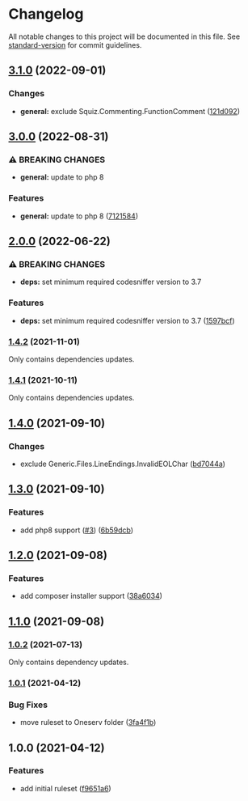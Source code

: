 # Changelog

All notable changes to this project will be documented in this file. See [standard-version](https://github.com/conventional-changelog/standard-version) for commit guidelines.

## [3.1.0](https://github.com/oneserv/phpcs-rules/compare/v3.0.0...v3.1.0) (2022-09-01)


### Changes

* **general:** exclude Squiz.Commenting.FunctionComment ([121d092](https://github.com/oneserv/phpcs-rules/commit/121d092806b3e8765e4084bc7f0fad783802d801))

## [3.0.0](https://github.com/oneserv/phpcs-rules/compare/v2.0.0...v3.0.0) (2022-08-31)


### ⚠ BREAKING CHANGES

* **general:** update to php 8

### Features

* **general:** update to php 8 ([7121584](https://github.com/oneserv/phpcs-rules/commit/71215845f693cfecce16917c0695550d742ce45c))

## [2.0.0](https://github.com/oneserv/phpcs-rules/compare/v1.4.2...v2.0.0) (2022-06-22)


### ⚠ BREAKING CHANGES

* **deps:** set minimum required codesniffer version to 3.7

### Features

* **deps:** set minimum required codesniffer version to 3.7 ([1597bcf](https://github.com/oneserv/phpcs-rules/commit/1597bcf1e432543d7e75a2e3a89d4442e684f2ec))

### [1.4.2](https://github.com/oneserv/phpcs-rules/compare/v1.4.0...v1.4.2) (2021-11-01)

Only contains dependencies updates.

### [1.4.1](https://github.com/oneserv/phpcs-rules/compare/v1.4.0...v1.4.1) (2021-10-11)

Only contains dependencies updates.

## [1.4.0](https://github.com/oneserv/phpcs-rules/compare/v1.3.0...v1.4.0) (2021-09-10)


### Changes

* exclude Generic.Files.LineEndings.InvalidEOLChar ([bd7044a](https://github.com/oneserv/phpcs-rules/commit/bd7044a32609fb5b23bf4f161d90a9a1e5ced4f4))

## [1.3.0](https://github.com/oneserv/phpcs-rules/compare/v1.2.0...v1.3.0) (2021-09-10)


### Features

* add php8 support ([#3](https://github.com/oneserv/phpcs-rules/issues/3)) ([6b59dcb](https://github.com/oneserv/phpcs-rules/commit/6b59dcb62cd82ca38c0f9d923be6f8d668d976f7))

## [1.2.0](https://github.com/oneserv/phpcs-rules/compare/v1.1.0...v1.2.0) (2021-09-08)


### Features

* add composer installer support ([38a6034](https://github.com/oneserv/phpcs-rules/commit/38a6034cc19f24bf61f8435c3ff0236297ac66fa))

## [1.1.0](https://github.com/oneserv/phpcs-rules/compare/v1.0.2...v1.1.0) (2021-09-08)

### [1.0.2](https://github.com/oneserv/phpcs-rules/compare/v1.0.1...v1.0.2) (2021-07-13)

Only contains dependency updates.

### [1.0.1](https://github.com/oneserv/phpcs-rules/compare/v1.0.0...v1.0.1) (2021-04-12)


### Bug Fixes

* move ruleset to Oneserv folder ([3fa4f1b](https://github.com/oneserv/phpcs-rules/commit/3fa4f1b8dfddad311eb958e63b959e919ee22648))

## 1.0.0 (2021-04-12)


### Features

* add initial ruleset ([f9651a6](https://github.com/oneserv/phpcs-rules/commit/f9651a664e8378e6a179bf516ea72c815f798df0))
